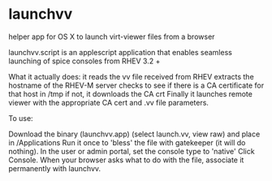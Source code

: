 launchvv
========

helper app for OS X to launch virt-viewer files from a browser


launchvv.script is an applescript application that enables seamless launching of spice consoles from RHEV 3.2 +

What it actually does:
it reads the vv file received from RHEV
extracts the hostname of the RHEV-M server
checks to see if there is a CA certificate for that host in /tmp
if not, it downloads the CA crt
Finally it launches remote viewer with the appropriate CA cert and .vv file parameters.

To use:

Download the binary (launchvv.app) (select launch.vv, view raw) and place in /Applications
Run it once to 'bless' the file with gatekeeper (it will do nothing).
In the user or admin portal, set the console type to 'native'
Click Console.  When your browser asks what to do with the file, associate it permanently with launchvv.



